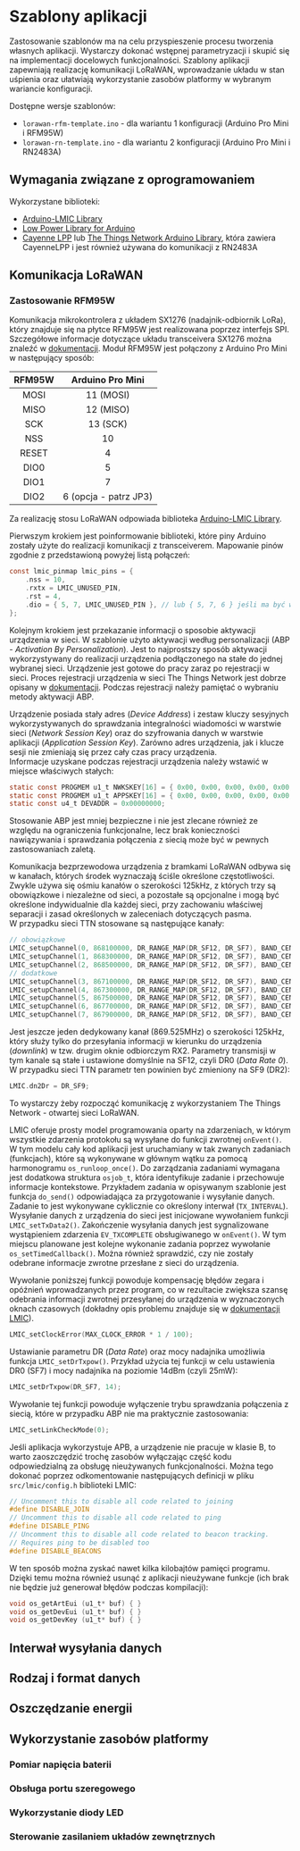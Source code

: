 # Szablony aplikacji

Zastosowanie szablonów ma na celu przyspieszenie procesu tworzenia własnych aplikacji. Wystarczy dokonać wstępnej parametryzacji i skupić się na implementacji docelowych funkcjonalności. Szablony aplikacji zapewniają realizację komunikacji LoRaWAN, wprowadzanie układu w stan uśpienia oraz ułatwiają wykorzystanie zasobów platformy w wybranym wariancie konfiguracji. 

Dostępne wersje szablonów:
* `lorawan-rfm-template.ino` - dla wariantu 1 konfiguracji (Arduino Pro Mini i RFM95W)
* `lorawan-rn-template.ino` - dla wariantu 2 konfiguracji (Arduino Pro Mini i RN2483A)

## Wymagania związane z oprogramowaniem
Wykorzystane biblioteki:
* [Arduino-LMIC Library](https://github.com/matthijskooijman/arduino-lmic)
* [Low Power Library for Arduino](https://github.com/rocketscream/Low-Power)
* [Cayenne LPP](https://github.com/ElectronicCats/CayenneLPP) lub [The Things Network Arduino Library](https://github.com/TheThingsNetwork/arduino-device-lib), która zawiera CayenneLPP i jest również używana do komunikacji z RN2483A

## Komunikacja LoRaWAN
### Zastosowanie RFM95W
Komunikacja mikrokontrolera z układem SX1276 (nadajnik-odbiornik LoRa), który znajduje się na płytce RFM95W jest realizowana poprzez interfejs SPI. Szczegółowe informacje dotyczące układu transceivera SX1276 można znaleźć w [dokumentacji](https://semtech.my.salesforce.com/sfc/p/#E0000000JelG/a/2R0000001OKs/Bs97dmPXeatnbdoJNVMIDaKDlQz8q1N_gxDcgqi7g2o). Moduł RFM95W jest połączony z Arduino Pro Mini w następujący sposób:

|RFM95W|Arduino Pro Mini|
|:----:|:--------------:|
|MOSI|11 (MOSI)|
|MISO|12 (MISO)|
|SCK|13 (SCK)|
|NSS|10|
|RESET|4|
|DIO0|5|
|DIO1|7|
|DIO2|6 (opcja - patrz JP3)|

Za realizację stosu LoRaWAN odpowiada biblioteka [Arduino-LMIC Library](https://github.com/matthijskooijman/arduino-lmic).

Pierwszym krokiem jest poinformowanie biblioteki, które piny Arduino zostały użyte do realizacji komunikacji z transceiverem.
Mapowanie pinów zgodnie z przedstawioną powyżej listą połączeń:
```c
const lmic_pinmap lmic_pins = {
    .nss = 10,
    .rxtx = LMIC_UNUSED_PIN,
    .rst = 4,
    .dio = { 5, 7, LMIC_UNUSED_PIN }, // lub { 5, 7, 6 } jeśli ma być wykorzystany również DIO2
};
```
Kolejnym krokiem jest przekazanie informacji o sposobie aktywacji urządzenia w sieci.
W szablonie użyto aktywacji według personalizacji (ABP - *Activation By Personalization*). Jest to najprostszy sposób aktywacji wykorzystywany do realizacji urządzenia podłączonego na stałe do jednej wybranej sieci. Urządzenie jest gotowe do pracy zaraz po rejestracji w sieci. Proces rejestracji urządzenia w sieci The Things Network jest dobrze opisany w [dokumentacji](https://www.thethingsnetwork.org/docs/devices/registration.html). Podczas rejestracji należy pamiętać o wybraniu metody aktywacji ABP.

Urządzenie posiada stały adres (*Device Address*) i zestaw kluczy sesyjnych wykorzystywanych do sprawdzania integralności wiadomości w warstwie sieci (*Network Session Key*) oraz do szyfrowania danych w warstwie aplikacji (*Application Session Key*). Zarówno adres urządzenia, jak i klucze sesji nie zmieniają się przez cały czas pracy urządzenia.<br>
Informacje uzyskane podczas rejestracji urządzenia należy wstawić w miejsce właściwych stałych:
```c
static const PROGMEM u1_t NWKSKEY[16] = { 0x00, 0x00, 0x00, 0x00, 0x00, 0x00, 0x00, 0x00, 0x00, 0x00, 0x00, 0x00, 0x00, 0x00, 0x00, 0x00 };
static const PROGMEM u1_t APPSKEY[16] = { 0x00, 0x00, 0x00, 0x00, 0x00, 0x00, 0x00, 0x00, 0x00, 0x00, 0x00, 0x00, 0x00, 0x00, 0x00, 0x00 };
static const u4_t DEVADDR = 0x00000000;
```
Stosowanie ABP jest mniej bezpieczne i nie jest zlecane również ze względu na ograniczenia funkcjonalne, lecz brak konieczności nawiązywania i sprawdzania połączenia z siecią może być w pewnych zastosowaniach zaletą. 

Komunikacja bezprzewodowa urządzenia z bramkami LoRaWAN odbywa się w kanałach, których środek wyznaczają ściśle określone częstotliwości. Zwykle używa się ośmiu kanałów o szerokości 125kHz, z których trzy są obowiązkowe i niezależne od sieci, a pozostałe są opcjonalne i mogą być określone indywidualnie dla każdej sieci, przy zachowaniu właściwej separacji i zasad określonych w zaleceniach dotyczących pasma.<br>
W przypadku sieci TTN stosowane są następujące kanały:
```c
// obowiązkowe
LMIC_setupChannel(0, 868100000, DR_RANGE_MAP(DR_SF12, DR_SF7), BAND_CENTI); 
LMIC_setupChannel(1, 868300000, DR_RANGE_MAP(DR_SF12, DR_SF7), BAND_CENTI); 
LMIC_setupChannel(2, 868500000, DR_RANGE_MAP(DR_SF12, DR_SF7), BAND_CENTI); 
// dodatkowe
LMIC_setupChannel(3, 867100000, DR_RANGE_MAP(DR_SF12, DR_SF7), BAND_CENTI); 
LMIC_setupChannel(4, 867300000, DR_RANGE_MAP(DR_SF12, DR_SF7), BAND_CENTI);
LMIC_setupChannel(5, 867500000, DR_RANGE_MAP(DR_SF12, DR_SF7), BAND_CENTI); 
LMIC_setupChannel(6, 867700000, DR_RANGE_MAP(DR_SF12, DR_SF7), BAND_CENTI);
LMIC_setupChannel(7, 867900000, DR_RANGE_MAP(DR_SF12, DR_SF7), BAND_CENTI);
```
Jest jeszcze jeden dedykowany kanał (869.525MHz) o szerokości 125kHz, który służy tylko do przesyłania informacji w kierunku do urządzenia (*downlink*) w tzw. drugim oknie odbiorczym RX2. 
Parametry transmisji w tym kanale są stałe i ustawione domyślnie na SF12, czyli DR0 (*Data Rate 0*). W przypadku sieci TTN parametr ten powinien być zmieniony na SF9 (DR2):
```c 
LMIC.dn2Dr = DR_SF9;
```
To wystarczy żeby rozpocząć komunikację z wykorzystaniem The Things Network - otwartej sieci LoRaWAN.

LMIC oferuje prosty model programowania oparty na zdarzeniach, w którym wszystkie zdarzenia protokołu są wysyłane do funkcji zwrotnej `onEvent()`.
W tym modelu cały kod aplikacji jest uruchamiany w tak zwanych zadaniach (funkcjach), które są wykonywane w głównym wątku za pomocą harmonogramu `os_runloop_once()`. Do zarządzania zadaniami wymagana jest dodatkowa struktura `osjob_t`, która identyfikuje zadanie i przechowuje informacje kontekstowe. Przykładem zadania w opisywanym szablonie jest funkcja `do_send()` odpowiadająca za przygotowanie i  wysyłanie danych. Zadanie to jest wykonywane cyklicznie co określony interwał (`TX_INTERVAL`). Wysyłanie danych z urządzenia do sieci jest inicjowane wywołaniem funkcji `LMIC_setTxData2()`. Zakończenie wysyłania danych jest sygnalizowane wystąpieniem zdarzenia `EV_TXCOMPLETE` obsługiwanego w `onEvent()`. W tym miejscu planowane jest kolejne wykonanie zadania poprzez wywołanie `os_setTimedCallback()`. Można również sprawdzić, czy nie zostały odebrane informacje zwrotne przesłane z sieci do urządzenia.    

Wywołanie poniższej funkcji powoduje kompensację błędów zegara i opóźnień wprowadzanych przez program, co w rezultacie zwiększa szansę odebrania informacji zwrotnej przesyłanej do urządzenia w wyznaczonych oknach czasowych (dokładny opis problemu znajduje się w [dokumentacji LMIC](https://github.com/matthijskooijman/arduino-lmic#timing)).
```c 
LMIC_setClockError(MAX_CLOCK_ERROR * 1 / 100);
```

Ustawianie parametru DR (*Data Rate*) oraz mocy nadajnika umożliwia funkcja `LMIC_setDrTxpow()`. Przykład użycia tej funkcji w celu ustawienia DR0 (SF7) i mocy nadajnika na poziomie 14dBm (czyli 25mW):
```c
LMIC_setDrTxpow(DR_SF7, 14);
```

Wywołanie tej funkcji powoduje wyłączenie trybu sprawdzania połączenia z siecią, które w przypadku ABP nie ma praktycznie zastosowania:
```c
LMIC_setLinkCheckMode(0);
```

Jeśli aplikacja wykorzystuje APB, a urządzenie nie pracuje w klasie B, to warto zaoszczędzić trochę zasobów wyłączając część kodu odpowiedzialną za obsługę nieużywanych funkcjonalności. Można tego dokonać poprzez odkomentowanie następujących definicji w pliku `src/lmic/config.h` biblioteki LMIC:
```c
// Uncomment this to disable all code related to joining
#define DISABLE_JOIN
// Uncomment this to disable all code related to ping
#define DISABLE_PING
// Uncomment this to disable all code related to beacon tracking.
// Requires ping to be disabled too
#define DISABLE_BEACONS
```
W ten sposób można zyskać nawet kilka kilobajtów pamięci programu. Dzięki temu można również usunąć z aplikacji nieużywane funkcje (ich brak nie będzie już generował błędów podczas kompilacji):
```c
void os_getArtEui (u1_t* buf) { }
void os_getDevEui (u1_t* buf) { }
void os_getDevKey (u1_t* buf) { }
```
## Interwał wysyłania danych
## Rodzaj i format danych
## Oszczędzanie energii
## Wykorzystanie zasobów platformy
### Pomiar napięcia baterii
### Obsługa portu szeregowego
### Wykorzystanie diody LED 
### Sterowanie zasilaniem układów zewnętrznych
